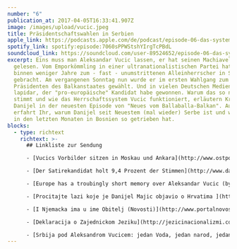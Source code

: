 ```yaml
---
number: "6"
publication_at: 2017-04-05T16:33:41.907Z
image: /images/upload/vucic.jpeg
title: Präsidentschaftswahlen in Serbien
apple_link: https://podcasts.apple.com/de/podcast/episode-06-das-system-aleksandar-vucic-oder-der-pro/id1170436903?i=1000383992325
spotify_link: spotify:episode:7060sPPWStshYIrgTcPBdL
soundcloud_link: https://soundcloud.com/user-89524652/episode-06-das-system-aleksandar-vucic-oder-der-pro-europaische-kandidat
excerpt: Eins muss man Aleksandar Vucic lassen, er hat seinen Machiavelli
  gelesen. Vom Emporkömmling in einer ultranationalistischen Partei hat er es
  binnen weniger Jahre zum - fast - unumstrittenen Alleinherrscher in Serbien
  gebracht. Am vergangenen Sonntag nun wurde er im ersten Wahlgang zum
  Präsidenten des Balkanstaates gewählt. Und in vielen Deutschen Medien heißt es
  lapidar, der "pro-europäische" Kandidat habe gewonnen. Warum das so nicht
  stimmt und wie das Herrschaftssystem Vucic funktioniert, erläutern Krsto und
  Danijel in der neuesten Episode von "Neues vom Ballaballa-Balkan". Außerdem
  erfahrt Ihr, warum Danijel seit Neuestem (mal wieder) Serbe ist und was Krsto
  in den letzten Monaten in Bosnien so getrieben hat.
blocks:
  - type: richtext
    richtext: >-
      ## Linkliste zur Sendung

      - [Vucics Vorbilder sitzen in Moskau und Ankara](http://www.ostpol.de/beitrag/4858-aleksandar-vucics-vorbilder-moskau-und-ankara)

      - [Der Satirekandidat holt 9,4 Prozent der Stimmen](http://www.dasbiber.at/content/dieser-student-hat-den-serbischen-wahlkampf-aufgewirbelt)

      - [Europe has a troubingly short memory over Aleksandar Vucic (by Robert Fisk)](<http://Europe has a troublingly short memory over Serbia’s Aleksander Vucic>)

      - [Procitajte lazi koje je Danijel Majic objavio o Hrvatima ](http://www.dnevno.hr/vijesti/hrvatska/procitajte-lazi-koje-je-danijel-majic-objavio-o-hrvatima-i-u-ime-obitelji-u-frankfurter-rundschau-1009546/)

      - [I Njemacka ima u ime Obitelj (Novosti)](http://www.portalnovosti.com/danijel-majic-i-njemacka-ima-u-ime-obitelji)

      - [Deklaracija o Zajednickom Jeziku](http://jezicinacionalizmi.com/deklaracija/)

      - [Srbija pod Aleksandrom Vucicem: jedan Voda, jedan narod, jedan krah](<http://Srbija pod Aleksandrom Vučićem: Jedan vođa, jedan narod, jedan krah>)
---
```


